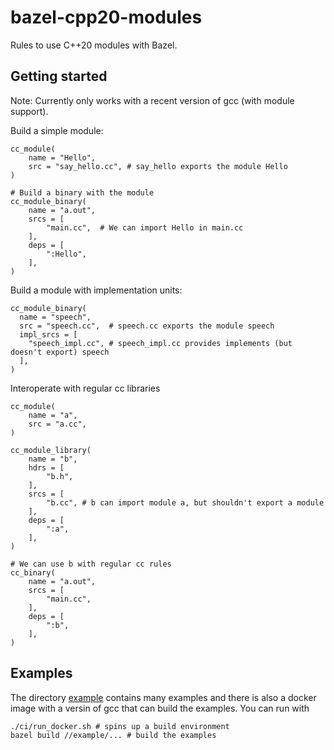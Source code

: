 # bazel-cpp20-modules

Rules to use C++20 modules with Bazel.

## Getting started

Note: Currently only works with a recent version of gcc (with module support).

Build a simple module:
```bazel
cc_module(
    name = "Hello",
    src = "say_hello.cc", # say_hello exports the module Hello
)

# Build a binary with the module
cc_module_binary(
    name = "a.out",
    srcs = [
        "main.cc",  # We can import Hello in main.cc
    ],
    deps = [
        ":Hello",
    ],
)
```

Build a module with implementation units:
```bazel
cc_module_binary(
  name = "speech",
  src = "speech.cc",  # speech.cc exports the module speech
  impl_srcs = [
    "speech_impl.cc", # speech_impl.cc provides implements (but doesn't export) speech
  ],
)
```

Interoperate with regular cc libraries
```bazel
cc_module(
    name = "a",
    src = "a.cc",
)

cc_module_library(
    name = "b",
    hdrs = [
        "b.h",
    ],
    srcs = [
        "b.cc", # b can import module a, but shouldn't export a module
    ],
    deps = [
        ":a",
    ],
)

# We can use b with regular cc rules
cc_binary(
    name = "a.out",
    srcs = [
        "main.cc",
    ],
    deps = [
        ":b",
    ],
)
```

## Examples
The directory [example](https://github.com/rnburn/bazel-cpp20-modules/tree/main/example) contains
many examples and there is also a docker image with a versin of gcc that can build the examples. You
can run with

```
./ci/run_docker.sh # spins up a build environment
bazel build //example/... # build the examples
```
